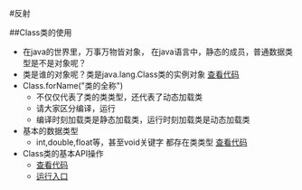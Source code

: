 #反射

##Class类的使用
* 在java的世界里，万事万物皆对象， 在java语言中，静态的成员，普通数据类型是不是对象呢？
* 类是谁的对象呢？类是java.lang.Class类的实例对象 [查看代码](https://github.com/l81893521/java-example/blob/master/src/main/java/online/babylove/www/reflection/demo1/ClassDemo1.java)
* Class.forName("类的全称")
	* 不仅仅代表了类的类类型，还代表了动态加载类
	* 请大家区分编译，运行
	* 编译时刻加载类是静态加载类，运行时刻加载类是动态加载类
* 基本的数据类型
	* int,double,float等，甚至void关键字 都存在类类型 [查看代码](https://github.com/l81893521/java-example/blob/master/src/main/java/online/babylove/www/reflection/demo2/ClassDemo2.java)
* Class类的基本API操作
	* [查看代码](https://github.com/l81893521/java-example/blob/master/src/main/java/online/babylove/www/reflection/demo3/ClassUtil.java)
	* [运行入口](https://github.com/l81893521/java-example/blob/master/src/main/java/online/babylove/www/reflection/demo3/ClassDemo3.java)